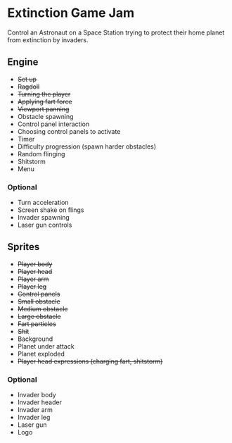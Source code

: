 # Extinction Game Jam

Control an Astronaut on a Space Station trying to protect their home planet from extinction by invaders.

## Engine

* ~~Set up~~
* ~~Ragdoll~~
* ~~Turning the player~~
* ~~Applying fart force~~
* ~~Viewport panning~~
* Obstacle spawning
* Control panel interaction
* Choosing control panels to activate
* Timer
* Difficulty progression (spawn harder obstacles)
* Random flinging
* Shitstorm
* Menu

### Optional

* Turn acceleration
* Screen shake on flings
* Invader spawning
* Laser gun controls

## Sprites

* ~~Player body~~
* ~~Player head~~
* ~~Player arm~~
* ~~Player leg~~
* ~~Control panels~~
* ~~Small obstacle~~
* ~~Medium obstacle~~
* ~~Large obstacle~~
* ~~Fart particles~~
* ~~Shit~~
* Background
* Planet under attack
* Planet exploded
* ~~Player head expressions (charging fart, shitstorm)~~

### Optional

* Invader body
* Invader header
* Invader arm
* Invader leg
* Laser gun
* Logo
